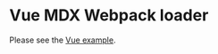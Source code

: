# Vue MDX Webpack loader

Please see the
[Vue example](https://github.com/mdx-js/mdx/tree/main/examples/vue).
